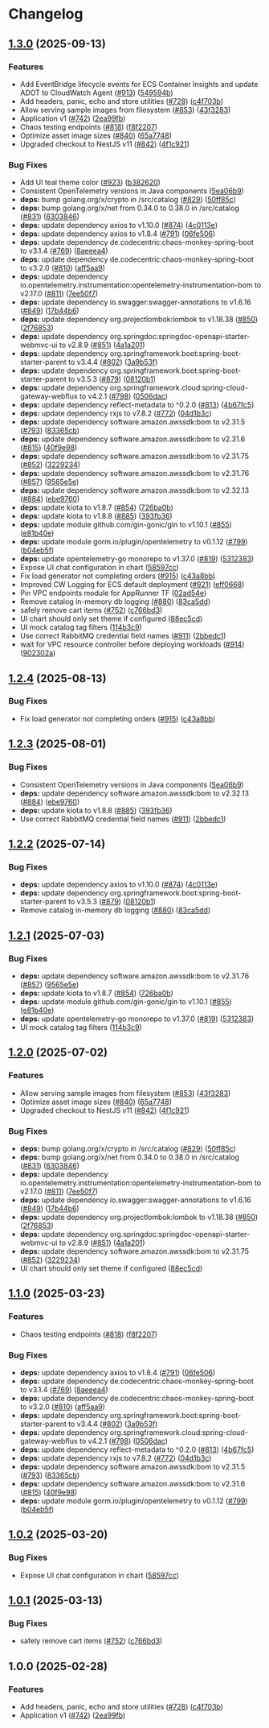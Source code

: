 # Changelog

## [1.3.0](https://github.com/ebirebhisi/retail-store-local-deployment/compare/v1.2.4...v1.3.0) (2025-09-13)


### Features

* Add EventBridge lifecycle events for ECS Container Insights and update ADOT to CloudWatch Agent ([#913](https://github.com/ebirebhisi/retail-store-local-deployment/issues/913)) ([549594b](https://github.com/ebirebhisi/retail-store-local-deployment/commit/549594bf1f47d16f19a02ce040b55e4353dd8be6))
* Add headers, panic, echo and store utilities ([#728](https://github.com/ebirebhisi/retail-store-local-deployment/issues/728)) ([c4f703b](https://github.com/ebirebhisi/retail-store-local-deployment/commit/c4f703bc78bd832116a78e78bf44024aa5c361ca))
* Allow serving sample images from filesystem ([#853](https://github.com/ebirebhisi/retail-store-local-deployment/issues/853)) ([43f3283](https://github.com/ebirebhisi/retail-store-local-deployment/commit/43f3283f84ad0db99f75fa05e7eb7130c56d149e))
* Application v1 ([#742](https://github.com/ebirebhisi/retail-store-local-deployment/issues/742)) ([2ea99fb](https://github.com/ebirebhisi/retail-store-local-deployment/commit/2ea99fbf94c891c4da166c2527f082ab5c621240))
* Chaos testing endpoints ([#818](https://github.com/ebirebhisi/retail-store-local-deployment/issues/818)) ([f8f2207](https://github.com/ebirebhisi/retail-store-local-deployment/commit/f8f22078ea67049144bc2d59efc7a60c730c67f0))
* Optimize asset image sizes ([#840](https://github.com/ebirebhisi/retail-store-local-deployment/issues/840)) ([65a7748](https://github.com/ebirebhisi/retail-store-local-deployment/commit/65a7748dfd99a1392baf788d2a059228a35062ce))
* Upgraded checkout to NestJS v11 ([#842](https://github.com/ebirebhisi/retail-store-local-deployment/issues/842)) ([4f1c921](https://github.com/ebirebhisi/retail-store-local-deployment/commit/4f1c921320061e6e7716a14409fa3c640c98a917))


### Bug Fixes

* Add UI teal theme color ([#923](https://github.com/ebirebhisi/retail-store-local-deployment/issues/923)) ([b382620](https://github.com/ebirebhisi/retail-store-local-deployment/commit/b382620fcc7753b0e9c5256e972bc0844e8d9039))
* Consistent OpenTelemetry versions in Java components ([5ea06b9](https://github.com/ebirebhisi/retail-store-local-deployment/commit/5ea06b9900d2d4878f560673c3664cb1386d7fb9))
* **deps:** bump golang.org/x/crypto in /src/catalog ([#829](https://github.com/ebirebhisi/retail-store-local-deployment/issues/829)) ([50ff85c](https://github.com/ebirebhisi/retail-store-local-deployment/commit/50ff85c654aa7f4c4469d8fb27a28c2c96988214))
* **deps:** bump golang.org/x/net from 0.34.0 to 0.38.0 in /src/catalog ([#831](https://github.com/ebirebhisi/retail-store-local-deployment/issues/831)) ([6303846](https://github.com/ebirebhisi/retail-store-local-deployment/commit/63038463f862f2d18518c17b72355f53cf5b173c))
* **deps:** update dependency axios to v1.10.0 ([#874](https://github.com/ebirebhisi/retail-store-local-deployment/issues/874)) ([4c0113e](https://github.com/ebirebhisi/retail-store-local-deployment/commit/4c0113e8144252a068b199a7c00c0924ac52fb90))
* **deps:** update dependency axios to v1.8.4 ([#791](https://github.com/ebirebhisi/retail-store-local-deployment/issues/791)) ([06fe506](https://github.com/ebirebhisi/retail-store-local-deployment/commit/06fe506a860bdadbe7fa69251b87ff62878f7f5d))
* **deps:** update dependency de.codecentric:chaos-monkey-spring-boot to v3.1.4 ([#769](https://github.com/ebirebhisi/retail-store-local-deployment/issues/769)) ([8aeeea4](https://github.com/ebirebhisi/retail-store-local-deployment/commit/8aeeea4ec3bbd6ec93c3a13aea43d15d805c0c3c))
* **deps:** update dependency de.codecentric:chaos-monkey-spring-boot to v3.2.0 ([#810](https://github.com/ebirebhisi/retail-store-local-deployment/issues/810)) ([aff5aa9](https://github.com/ebirebhisi/retail-store-local-deployment/commit/aff5aa94a81923765d38f3a4dd7b639706be1563))
* **deps:** update dependency io.opentelemetry.instrumentation:opentelemetry-instrumentation-bom to v2.17.0 ([#811](https://github.com/ebirebhisi/retail-store-local-deployment/issues/811)) ([7ee50f7](https://github.com/ebirebhisi/retail-store-local-deployment/commit/7ee50f71c86fe8bf27f5b7d3651e44d59c11086a))
* **deps:** update dependency io.swagger:swagger-annotations to v1.6.16 ([#849](https://github.com/ebirebhisi/retail-store-local-deployment/issues/849)) ([17b44b6](https://github.com/ebirebhisi/retail-store-local-deployment/commit/17b44b655bdd8011bc65d38301b720588042ead2))
* **deps:** update dependency org.projectlombok:lombok to v1.18.38 ([#850](https://github.com/ebirebhisi/retail-store-local-deployment/issues/850)) ([2f76853](https://github.com/ebirebhisi/retail-store-local-deployment/commit/2f768538e9ad409dba0ae4b1b83f76e3b0aed8b0))
* **deps:** update dependency org.springdoc:springdoc-openapi-starter-webmvc-ui to v2.8.9 ([#851](https://github.com/ebirebhisi/retail-store-local-deployment/issues/851)) ([4a1a201](https://github.com/ebirebhisi/retail-store-local-deployment/commit/4a1a2014222dd549850352f78851646830693143))
* **deps:** update dependency org.springframework.boot:spring-boot-starter-parent to v3.4.4 ([#802](https://github.com/ebirebhisi/retail-store-local-deployment/issues/802)) ([3a9b53f](https://github.com/ebirebhisi/retail-store-local-deployment/commit/3a9b53f1a1387ea0bfeabd7d6495983f15922ac3))
* **deps:** update dependency org.springframework.boot:spring-boot-starter-parent to v3.5.3 ([#879](https://github.com/ebirebhisi/retail-store-local-deployment/issues/879)) ([08120b1](https://github.com/ebirebhisi/retail-store-local-deployment/commit/08120b10d311d5b30bbf3b30f7a80537ec61b912))
* **deps:** update dependency org.springframework.cloud:spring-cloud-gateway-webflux to v4.2.1 ([#798](https://github.com/ebirebhisi/retail-store-local-deployment/issues/798)) ([0506dac](https://github.com/ebirebhisi/retail-store-local-deployment/commit/0506dac93cb109d12665c418b3412db3d2eca53b))
* **deps:** update dependency reflect-metadata to ^0.2.0 ([#813](https://github.com/ebirebhisi/retail-store-local-deployment/issues/813)) ([4b67fc5](https://github.com/ebirebhisi/retail-store-local-deployment/commit/4b67fc57514596585c7d4aa5d75042f6a6dd95ba))
* **deps:** update dependency rxjs to v7.8.2 ([#772](https://github.com/ebirebhisi/retail-store-local-deployment/issues/772)) ([04d1b3c](https://github.com/ebirebhisi/retail-store-local-deployment/commit/04d1b3c3a7e0a75252ec26d99c5ca488e84b7fbe))
* **deps:** update dependency software.amazon.awssdk:bom to v2.31.5 ([#793](https://github.com/ebirebhisi/retail-store-local-deployment/issues/793)) ([83365cb](https://github.com/ebirebhisi/retail-store-local-deployment/commit/83365cb236b055a61d559896e27ffec7478e7169))
* **deps:** update dependency software.amazon.awssdk:bom to v2.31.6 ([#815](https://github.com/ebirebhisi/retail-store-local-deployment/issues/815)) ([40f9e98](https://github.com/ebirebhisi/retail-store-local-deployment/commit/40f9e98af9395dabb2278f5f6f246caa7cf5b413))
* **deps:** update dependency software.amazon.awssdk:bom to v2.31.75 ([#852](https://github.com/ebirebhisi/retail-store-local-deployment/issues/852)) ([3229234](https://github.com/ebirebhisi/retail-store-local-deployment/commit/32292347ae4b7ffd2172e4b17ef5210966527d64))
* **deps:** update dependency software.amazon.awssdk:bom to v2.31.76 ([#857](https://github.com/ebirebhisi/retail-store-local-deployment/issues/857)) ([9565e5e](https://github.com/ebirebhisi/retail-store-local-deployment/commit/9565e5e386c4c7e6863c1691c70d6f6151901152))
* **deps:** update dependency software.amazon.awssdk:bom to v2.32.13 ([#884](https://github.com/ebirebhisi/retail-store-local-deployment/issues/884)) ([ebe9760](https://github.com/ebirebhisi/retail-store-local-deployment/commit/ebe9760c6bda84e83dd38544384d30bc6d3ea9c9))
* **deps:** update kiota to v1.8.7 ([#854](https://github.com/ebirebhisi/retail-store-local-deployment/issues/854)) ([726ba0b](https://github.com/ebirebhisi/retail-store-local-deployment/commit/726ba0b484fed0573aaf76b0c13ead590f24ebdd))
* **deps:** update kiota to v1.8.8 ([#885](https://github.com/ebirebhisi/retail-store-local-deployment/issues/885)) ([393fb36](https://github.com/ebirebhisi/retail-store-local-deployment/commit/393fb3697e3ca9dc67bb3d95b72e3e38b41f95b7))
* **deps:** update module github.com/gin-gonic/gin to v1.10.1 ([#855](https://github.com/ebirebhisi/retail-store-local-deployment/issues/855)) ([e81b40e](https://github.com/ebirebhisi/retail-store-local-deployment/commit/e81b40e88c1286c86f705b68f1b4b16995a24cd7))
* **deps:** update module gorm.io/plugin/opentelemetry to v0.1.12 ([#799](https://github.com/ebirebhisi/retail-store-local-deployment/issues/799)) ([b04eb5f](https://github.com/ebirebhisi/retail-store-local-deployment/commit/b04eb5f984ea6c408165e988f7f25c80da9d2b85))
* **deps:** update opentelemetry-go monorepo to v1.37.0 ([#819](https://github.com/ebirebhisi/retail-store-local-deployment/issues/819)) ([5312383](https://github.com/ebirebhisi/retail-store-local-deployment/commit/531238309930200fdd1dd58200619c91d56a7f6e))
* Expose UI chat configuration in chart ([58597cc](https://github.com/ebirebhisi/retail-store-local-deployment/commit/58597cc9206758f95cf50f6b37df02fa828059d1))
* Fix load generator not completing orders ([#915](https://github.com/ebirebhisi/retail-store-local-deployment/issues/915)) ([c43a8bb](https://github.com/ebirebhisi/retail-store-local-deployment/commit/c43a8bb753008b860b59c795622e3e327233c398))
* Improved CW Logging for ECS default deployment ([#921](https://github.com/ebirebhisi/retail-store-local-deployment/issues/921)) ([eff0668](https://github.com/ebirebhisi/retail-store-local-deployment/commit/eff06680c3639acda4d878a2f01d68216955be95))
* Pin VPC endpoints module for AppRunner TF ([02ad54e](https://github.com/ebirebhisi/retail-store-local-deployment/commit/02ad54e5fdc77402aa6c686270d06b8efb163ccd))
* Remove catalog in-memory db logging ([#880](https://github.com/ebirebhisi/retail-store-local-deployment/issues/880)) ([83ca5dd](https://github.com/ebirebhisi/retail-store-local-deployment/commit/83ca5dd7f7c30c4b752d9feca12f14a18b93f231))
* safely remove cart items ([#752](https://github.com/ebirebhisi/retail-store-local-deployment/issues/752)) ([c766bd3](https://github.com/ebirebhisi/retail-store-local-deployment/commit/c766bd3a9f2b24395f3a1276e0a1bc9fc7804f0d))
* UI chart should only set theme if configured ([88ec5cd](https://github.com/ebirebhisi/retail-store-local-deployment/commit/88ec5cd95722d5e164ddafdc1eb230d233667c4f))
* UI mock catalog tag filters ([114b3c9](https://github.com/ebirebhisi/retail-store-local-deployment/commit/114b3c9584c7ac49be19868ce33e2c51b5f17916))
* Use correct RabbitMQ credential field names ([#911](https://github.com/ebirebhisi/retail-store-local-deployment/issues/911)) ([2bbedc1](https://github.com/ebirebhisi/retail-store-local-deployment/commit/2bbedc12863ec36bec65598d6f64b259530517f9))
* wait for VPC resource controller before deploying workloads ([#914](https://github.com/ebirebhisi/retail-store-local-deployment/issues/914)) ([902302a](https://github.com/ebirebhisi/retail-store-local-deployment/commit/902302a84aa52f9a0a84f8b807d7918deccee6d4))

## [1.2.4](https://github.com/aws-containers/retail-store-sample-app/compare/v1.2.3...v1.2.4) (2025-08-13)


### Bug Fixes

* Fix load generator not completing orders ([#915](https://github.com/aws-containers/retail-store-sample-app/issues/915)) ([c43a8bb](https://github.com/aws-containers/retail-store-sample-app/commit/c43a8bb753008b860b59c795622e3e327233c398))

## [1.2.3](https://github.com/aws-containers/retail-store-sample-app/compare/v1.2.2...v1.2.3) (2025-08-01)


### Bug Fixes

* Consistent OpenTelemetry versions in Java components ([5ea06b9](https://github.com/aws-containers/retail-store-sample-app/commit/5ea06b9900d2d4878f560673c3664cb1386d7fb9))
* **deps:** update dependency software.amazon.awssdk:bom to v2.32.13 ([#884](https://github.com/aws-containers/retail-store-sample-app/issues/884)) ([ebe9760](https://github.com/aws-containers/retail-store-sample-app/commit/ebe9760c6bda84e83dd38544384d30bc6d3ea9c9))
* **deps:** update kiota to v1.8.8 ([#885](https://github.com/aws-containers/retail-store-sample-app/issues/885)) ([393fb36](https://github.com/aws-containers/retail-store-sample-app/commit/393fb3697e3ca9dc67bb3d95b72e3e38b41f95b7))
* Use correct RabbitMQ credential field names ([#911](https://github.com/aws-containers/retail-store-sample-app/issues/911)) ([2bbedc1](https://github.com/aws-containers/retail-store-sample-app/commit/2bbedc12863ec36bec65598d6f64b259530517f9))

## [1.2.2](https://github.com/aws-containers/retail-store-sample-app/compare/v1.2.1...v1.2.2) (2025-07-14)


### Bug Fixes

* **deps:** update dependency axios to v1.10.0 ([#874](https://github.com/aws-containers/retail-store-sample-app/issues/874)) ([4c0113e](https://github.com/aws-containers/retail-store-sample-app/commit/4c0113e8144252a068b199a7c00c0924ac52fb90))
* **deps:** update dependency org.springframework.boot:spring-boot-starter-parent to v3.5.3 ([#879](https://github.com/aws-containers/retail-store-sample-app/issues/879)) ([08120b1](https://github.com/aws-containers/retail-store-sample-app/commit/08120b10d311d5b30bbf3b30f7a80537ec61b912))
* Remove catalog in-memory db logging ([#880](https://github.com/aws-containers/retail-store-sample-app/issues/880)) ([83ca5dd](https://github.com/aws-containers/retail-store-sample-app/commit/83ca5dd7f7c30c4b752d9feca12f14a18b93f231))

## [1.2.1](https://github.com/aws-containers/retail-store-sample-app/compare/v1.2.0...v1.2.1) (2025-07-03)


### Bug Fixes

* **deps:** update dependency software.amazon.awssdk:bom to v2.31.76 ([#857](https://github.com/aws-containers/retail-store-sample-app/issues/857)) ([9565e5e](https://github.com/aws-containers/retail-store-sample-app/commit/9565e5e386c4c7e6863c1691c70d6f6151901152))
* **deps:** update kiota to v1.8.7 ([#854](https://github.com/aws-containers/retail-store-sample-app/issues/854)) ([726ba0b](https://github.com/aws-containers/retail-store-sample-app/commit/726ba0b484fed0573aaf76b0c13ead590f24ebdd))
* **deps:** update module github.com/gin-gonic/gin to v1.10.1 ([#855](https://github.com/aws-containers/retail-store-sample-app/issues/855)) ([e81b40e](https://github.com/aws-containers/retail-store-sample-app/commit/e81b40e88c1286c86f705b68f1b4b16995a24cd7))
* **deps:** update opentelemetry-go monorepo to v1.37.0 ([#819](https://github.com/aws-containers/retail-store-sample-app/issues/819)) ([5312383](https://github.com/aws-containers/retail-store-sample-app/commit/531238309930200fdd1dd58200619c91d56a7f6e))
* UI mock catalog tag filters ([114b3c9](https://github.com/aws-containers/retail-store-sample-app/commit/114b3c9584c7ac49be19868ce33e2c51b5f17916))

## [1.2.0](https://github.com/aws-containers/retail-store-sample-app/compare/v1.1.0...v1.2.0) (2025-07-02)


### Features

* Allow serving sample images from filesystem ([#853](https://github.com/aws-containers/retail-store-sample-app/issues/853)) ([43f3283](https://github.com/aws-containers/retail-store-sample-app/commit/43f3283f84ad0db99f75fa05e7eb7130c56d149e))
* Optimize asset image sizes ([#840](https://github.com/aws-containers/retail-store-sample-app/issues/840)) ([65a7748](https://github.com/aws-containers/retail-store-sample-app/commit/65a7748dfd99a1392baf788d2a059228a35062ce))
* Upgraded checkout to NestJS v11 ([#842](https://github.com/aws-containers/retail-store-sample-app/issues/842)) ([4f1c921](https://github.com/aws-containers/retail-store-sample-app/commit/4f1c921320061e6e7716a14409fa3c640c98a917))


### Bug Fixes

* **deps:** bump golang.org/x/crypto in /src/catalog ([#829](https://github.com/aws-containers/retail-store-sample-app/issues/829)) ([50ff85c](https://github.com/aws-containers/retail-store-sample-app/commit/50ff85c654aa7f4c4469d8fb27a28c2c96988214))
* **deps:** bump golang.org/x/net from 0.34.0 to 0.38.0 in /src/catalog ([#831](https://github.com/aws-containers/retail-store-sample-app/issues/831)) ([6303846](https://github.com/aws-containers/retail-store-sample-app/commit/63038463f862f2d18518c17b72355f53cf5b173c))
* **deps:** update dependency io.opentelemetry.instrumentation:opentelemetry-instrumentation-bom to v2.17.0 ([#811](https://github.com/aws-containers/retail-store-sample-app/issues/811)) ([7ee50f7](https://github.com/aws-containers/retail-store-sample-app/commit/7ee50f71c86fe8bf27f5b7d3651e44d59c11086a))
* **deps:** update dependency io.swagger:swagger-annotations to v1.6.16 ([#849](https://github.com/aws-containers/retail-store-sample-app/issues/849)) ([17b44b6](https://github.com/aws-containers/retail-store-sample-app/commit/17b44b655bdd8011bc65d38301b720588042ead2))
* **deps:** update dependency org.projectlombok:lombok to v1.18.38 ([#850](https://github.com/aws-containers/retail-store-sample-app/issues/850)) ([2f76853](https://github.com/aws-containers/retail-store-sample-app/commit/2f768538e9ad409dba0ae4b1b83f76e3b0aed8b0))
* **deps:** update dependency org.springdoc:springdoc-openapi-starter-webmvc-ui to v2.8.9 ([#851](https://github.com/aws-containers/retail-store-sample-app/issues/851)) ([4a1a201](https://github.com/aws-containers/retail-store-sample-app/commit/4a1a2014222dd549850352f78851646830693143))
* **deps:** update dependency software.amazon.awssdk:bom to v2.31.75 ([#852](https://github.com/aws-containers/retail-store-sample-app/issues/852)) ([3229234](https://github.com/aws-containers/retail-store-sample-app/commit/32292347ae4b7ffd2172e4b17ef5210966527d64))
* UI chart should only set theme if configured ([88ec5cd](https://github.com/aws-containers/retail-store-sample-app/commit/88ec5cd95722d5e164ddafdc1eb230d233667c4f))

## [1.1.0](https://github.com/aws-containers/retail-store-sample-app/compare/v1.0.2...v1.1.0) (2025-03-23)


### Features

* Chaos testing endpoints ([#818](https://github.com/aws-containers/retail-store-sample-app/issues/818)) ([f8f2207](https://github.com/aws-containers/retail-store-sample-app/commit/f8f22078ea67049144bc2d59efc7a60c730c67f0))


### Bug Fixes

* **deps:** update dependency axios to v1.8.4 ([#791](https://github.com/aws-containers/retail-store-sample-app/issues/791)) ([06fe506](https://github.com/aws-containers/retail-store-sample-app/commit/06fe506a860bdadbe7fa69251b87ff62878f7f5d))
* **deps:** update dependency de.codecentric:chaos-monkey-spring-boot to v3.1.4 ([#769](https://github.com/aws-containers/retail-store-sample-app/issues/769)) ([8aeeea4](https://github.com/aws-containers/retail-store-sample-app/commit/8aeeea4ec3bbd6ec93c3a13aea43d15d805c0c3c))
* **deps:** update dependency de.codecentric:chaos-monkey-spring-boot to v3.2.0 ([#810](https://github.com/aws-containers/retail-store-sample-app/issues/810)) ([aff5aa9](https://github.com/aws-containers/retail-store-sample-app/commit/aff5aa94a81923765d38f3a4dd7b639706be1563))
* **deps:** update dependency org.springframework.boot:spring-boot-starter-parent to v3.4.4 ([#802](https://github.com/aws-containers/retail-store-sample-app/issues/802)) ([3a9b53f](https://github.com/aws-containers/retail-store-sample-app/commit/3a9b53f1a1387ea0bfeabd7d6495983f15922ac3))
* **deps:** update dependency org.springframework.cloud:spring-cloud-gateway-webflux to v4.2.1 ([#798](https://github.com/aws-containers/retail-store-sample-app/issues/798)) ([0506dac](https://github.com/aws-containers/retail-store-sample-app/commit/0506dac93cb109d12665c418b3412db3d2eca53b))
* **deps:** update dependency reflect-metadata to ^0.2.0 ([#813](https://github.com/aws-containers/retail-store-sample-app/issues/813)) ([4b67fc5](https://github.com/aws-containers/retail-store-sample-app/commit/4b67fc57514596585c7d4aa5d75042f6a6dd95ba))
* **deps:** update dependency rxjs to v7.8.2 ([#772](https://github.com/aws-containers/retail-store-sample-app/issues/772)) ([04d1b3c](https://github.com/aws-containers/retail-store-sample-app/commit/04d1b3c3a7e0a75252ec26d99c5ca488e84b7fbe))
* **deps:** update dependency software.amazon.awssdk:bom to v2.31.5 ([#793](https://github.com/aws-containers/retail-store-sample-app/issues/793)) ([83365cb](https://github.com/aws-containers/retail-store-sample-app/commit/83365cb236b055a61d559896e27ffec7478e7169))
* **deps:** update dependency software.amazon.awssdk:bom to v2.31.6 ([#815](https://github.com/aws-containers/retail-store-sample-app/issues/815)) ([40f9e98](https://github.com/aws-containers/retail-store-sample-app/commit/40f9e98af9395dabb2278f5f6f246caa7cf5b413))
* **deps:** update module gorm.io/plugin/opentelemetry to v0.1.12 ([#799](https://github.com/aws-containers/retail-store-sample-app/issues/799)) ([b04eb5f](https://github.com/aws-containers/retail-store-sample-app/commit/b04eb5f984ea6c408165e988f7f25c80da9d2b85))

## [1.0.2](https://github.com/aws-containers/retail-store-sample-app/compare/v1.0.1...v1.0.2) (2025-03-20)


### Bug Fixes

* Expose UI chat configuration in chart ([58597cc](https://github.com/aws-containers/retail-store-sample-app/commit/58597cc9206758f95cf50f6b37df02fa828059d1))

## [1.0.1](https://github.com/aws-containers/retail-store-sample-app/compare/v1.0.0...v1.0.1) (2025-03-13)


### Bug Fixes

* safely remove cart items ([#752](https://github.com/aws-containers/retail-store-sample-app/issues/752)) ([c766bd3](https://github.com/aws-containers/retail-store-sample-app/commit/c766bd3a9f2b24395f3a1276e0a1bc9fc7804f0d))

## 1.0.0 (2025-02-28)


### Features

* Add headers, panic, echo and store utilities ([#728](https://github.com/aws-containers/retail-store-sample-app/issues/728)) ([c4f703b](https://github.com/aws-containers/retail-store-sample-app/commit/c4f703bc78bd832116a78e78bf44024aa5c361ca))
* Application v1 ([#742](https://github.com/aws-containers/retail-store-sample-app/issues/742)) ([2ea99fb](https://github.com/aws-containers/retail-store-sample-app/commit/2ea99fbf94c891c4da166c2527f082ab5c621240))
